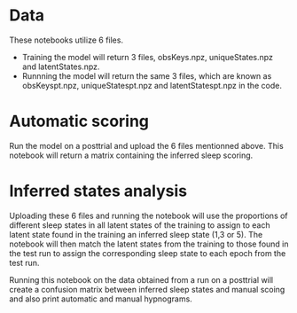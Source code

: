 # Data
These notebooks utilize 6 files.

- Training the model will return 3 files, obsKeys.npz, uniqueStates.npz and latentStates.npz.
- Runnning the model will return the same 3 files, which are known as obsKeyspt.npz, uniqueStatespt.npz and latentStatespt.npz in the code.

# Automatic scoring
Run the model on a posttrial and upload the 6 files mentionned above. This notebook will return a matrix containing the inferred sleep scoring.


# Inferred states analysis

Uploading these 6 files and running the notebook will use the proportions of different sleep states in all latent states of the training to assign to each latent state found in the training an inferred sleep state (1,3 or 5).
The notebook will then match the latent states from the training to those found in the test run to assign the corresponding sleep state to each epoch from the test run.

Running this notebook on the data obtained from a run on a posttrial will create a confusion matrix between inferred sleep states and manual scoing and also print automatic and manual hypnograms.
